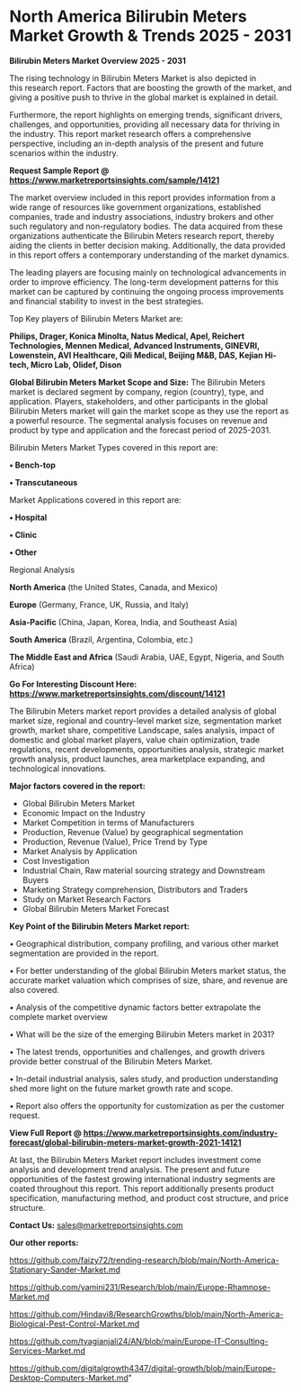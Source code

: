  # North America Bilirubin Meters Market Growth & Trends 2025 - 2031

<Strong> Bilirubin Meters Market Overview 2025 - 2031</strong>

The rising technology in Bilirubin Meters Market is also depicted in this research report. Factors that are boosting the growth of the market, and giving a positive push to thrive in the global market is explained in detail.

Furthermore, the report highlights on emerging trends, significant drivers, challenges, and opportunities, providing all necessary data for thriving in the industry. This report market research offers a comprehensive perspective, including an in-depth analysis of the present and future scenarios within the industry.

<strong>Request Sample Report @ <a href=https://www.marketreportsinsights.com/sample/14121>https://www.marketreportsinsights.com/sample/14121</a></strong>

The market overview included in this report provides information from a wide range of resources like government organizations, established companies, trade and industry associations, industry brokers and other such regulatory and non-regulatory bodies. The data acquired from these organizations authenticate the Bilirubin Meters research report, thereby aiding the clients in better decision making. Additionally, the data provided in this report offers a contemporary understanding of the market dynamics.

The leading players are focusing mainly on technological advancements in order to improve efficiency. The long-term development patterns for this market can be captured by continuing the ongoing process improvements and financial stability to invest in the best strategies.

Top Key players of Bilirubin Meters Market are:

<strong>Philips, Drager, Konica Minolta, Natus Medical, Apel, Reichert Technologies, Mennen Medical, Advanced Instruments, GINEVRI, Lowenstein, AVI Healthcare, Qili Medical, Beijing M&B, DAS, Kejian Hi-tech, Micro Lab, Olidef, Dison</strong>

<strong><b>Global Bilirubin Meters Market Scope and Size:</b></strong>
The Bilirubin Meters market is declared segment by company, region (country), type, and application. Players, stakeholders, and other participants in the global Bilirubin Meters market will gain the market scope as they use the report as a powerful resource. The segmental analysis focuses on revenue and product by type and application and the forecast period of 2025-2031.

Bilirubin Meters Market Types covered in this report are:

<strong>• Bench-top

• Transcutaneous</strong>

Market Applications covered in this report are:

<strong>• Hospital

• Clinic

• Other</strong> 

Regional Analysis

<strong>North America</strong> (the United States, Canada, and Mexico)

<strong>Europe</strong> (Germany, France, UK, Russia, and Italy)

<strong>Asia-Pacific</strong> (China, Japan, Korea, India, and Southeast Asia)

<strong>South America</strong> (Brazil, Argentina, Colombia, etc.)

<strong>The Middle East and Africa</strong> (Saudi Arabia, UAE, Egypt, Nigeria, and South Africa)

<strong>Go For Interesting Discount Here: <a href=https://www.marketreportsinsights.com/discount/14121>https://www.marketreportsinsights.com/discount/14121</a></strong>

The Bilirubin Meters market report provides a detailed analysis of global market size, regional and country-level market size, segmentation market growth, market share, competitive Landscape, sales analysis, impact of domestic and global market players, value chain optimization, trade regulations, recent developments, opportunities analysis, strategic market growth analysis, product launches, area marketplace expanding, and technological innovations.

<strong><b>Major factors covered in the report:</b></strong>
<ul>
  <li>Global Bilirubin Meters Market </li>
  <li>Economic Impact on the Industry</li>
  <li>Market Competition in terms of Manufacturers</li>
  <li>Production, Revenue (Value) by geographical segmentation</li>
  <li>Production, Revenue (Value), Price Trend by Type</li>
  <li>Market Analysis by Application</li>
  <li>Cost Investigation</li>
  <li>Industrial Chain, Raw material sourcing strategy and Downstream Buyers</li>
  <li>Marketing Strategy comprehension, Distributors and Traders</li>
  <li>Study on Market Research Factors</li>
  <li>Global Bilirubin Meters Market Forecast</li>
</ul>

<strong><b>Key Point of the Bilirubin Meters Market report:</b></strong>

• Geographical distribution, company profiling, and various other market segmentation are provided in the report.

• For better understanding of the global Bilirubin Meters market status, the accurate market valuation which comprises of size, share, and revenue are also covered.

• Analysis of the competitive dynamic factors better extrapolate the complete market overview

• What will be the size of the emerging Bilirubin Meters market in 2031?

• The latest trends, opportunities and challenges, and growth drivers provide better construal of the Bilirubin Meters Market.

• In-detail industrial analysis, sales study, and production understanding shed more light on the future market growth rate and scope.

• Report also offers the opportunity for customization as per the customer request.

<strong><b>View Full Report @ <a href=https://www.marketreportsinsights.com/industry-forecast/global-bilirubin-meters-market-growth-2021-14121>https://www.marketreportsinsights.com/industry-forecast/global-bilirubin-meters-market-growth-2021-14121</a></b></strong>


At last, the Bilirubin Meters Market report includes investment come analysis and development trend analysis. The present and future opportunities of the fastest growing international industry segments are coated throughout this report. This report additionally presents product specification, manufacturing method, and product cost structure, and price structure.

<strong>Contact Us:</strong>
sales@marketreportsinsights.com

<strong>Our other reports:</strong>

<a href=https://github.com/faizy72/trending-research/blob/main/North-America-Stationary-Sander-Market.md>https://github.com/faizy72/trending-research/blob/main/North-America-Stationary-Sander-Market.md</a>

<a href=https://github.com/yamini231/Research/blob/main/Europe-Rhamnose-Market.md>https://github.com/yamini231/Research/blob/main/Europe-Rhamnose-Market.md</a>

<a href=https://github.com/Hindavi8/ResearchGrowths/blob/main/North-America-Biological-Pest-Control-Market.md>https://github.com/Hindavi8/ResearchGrowths/blob/main/North-America-Biological-Pest-Control-Market.md</a>

<a href=https://github.com/tyagianjali24/AN/blob/main/Europe-IT-Consulting-Services-Market.md>https://github.com/tyagianjali24/AN/blob/main/Europe-IT-Consulting-Services-Market.md</a>

<a href=https://github.com/digitalgrowth4347/digital-growth/blob/main/Europe-Desktop-Computers-Market.md>https://github.com/digitalgrowth4347/digital-growth/blob/main/Europe-Desktop-Computers-Market.md</a>"
